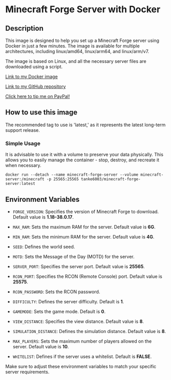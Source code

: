 # Minecraft Forge Server with Docker

## Description
This image is designed to help you set up a Minecraft Forge server using Docker in just a few minutes. The image is available for multiple architectures, including linux/amd64, linux/arm64, and linux/arm/v7.

The image is based on Linux, and all the necessary server files are downloaded using a script.

[Link to my Docker image](https://hub.docker.com/r/tanke6003/minecraft-forge-server)

[Link to my GitHub repository](https://github.com/Tanke6003/minecraft-forge-server)

[Click here to tip me on PayPal!](https://paypal.me/Zoombeco)

## How to use this image

The recommended tag to use is 'latest,' as it represents the latest long-term support release.

### Simple Usage

It is advisable to use it with a volume to preserve your data physically. This allows you to easily manage the container - stop, destroy, and recreate it when necessary.

```
docker run --detach --name minecraft-forge-server --volume minecraft-server:/minecraft -p 25565:25565 tanke6003/minecraft-forge-server:latest
```

## Environment Variables

- `FORGE_VERSION`: Specifies the version of Minecraft Forge to download. Default value is **1.18-38.0.17**.

- `MAX_RAM`: Sets the maximum RAM for the server. Default value is **6G**.

- `MIN_RAM`: Sets the minimum RAM for the server. Default value is **4G**.

- `SEED`: Defines the world seed.

- `MOTD`: Sets the Message of the Day (MOTD) for the server.

- `SERVER_PORT`: Specifies the server port. Default value is **25565**.

- `RCON_PORT`: Specifies the RCON (Remote Console) port. Default value is **25575**.

- `RCON_PASSWORD`: Sets the RCON password.

- `DIFFICULTY`: Defines the server difficulty. Default is **1**.

- `GAMEMODE`: Sets the game mode. Default is **0**.

- `VIEW_DISTANCE`: Specifies the view distance. Default value is **8**.

- `SIMULATION_DISTANCE`: Defines the simulation distance. Default value is **8**.

- `MAX_PLAYERS`: Sets the maximum number of players allowed on the server. Default value is **10**.

- `WHITELIST`: Defines if the server uses a whitelist. Default is **FALSE**.

Make sure to adjust these environment variables to match your specific server requirements.

